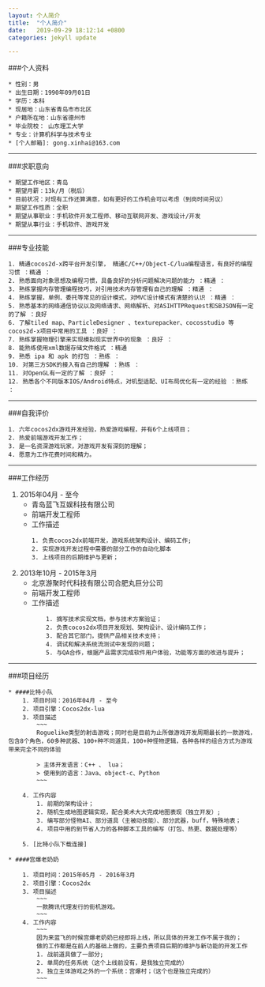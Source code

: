 ```yaml
---
layout: 个人简介
title:  "个人简介"
date:   2019-09-29 18:12:14 +0800
categories: jekyll update

---
```

###个人资料

	* 性别：男
	* 出生日期：1990年09月01日
	* 学历：本科
	* 现居地：山东省青岛市市北区
	* 户籍所在地：山东省德州市
	* 毕业院校： 山东理工大学 
	* 专业：计算机科学与技术专业
	* [个人邮箱]: gong.xinhai@163.com

---
###求职意向

	* 期望工作地区：青岛
	* 期望月薪：13k/月（税后）
	* 目前状况：对现有工作还算满意，如有更好的工作机会可以考虑（到岗时间另议）
	* 期望工作性质：全职
	* 期望从事职业：手机软件开发工程师、移动互联网开发、游戏设计/开发
	* 期望从事行业：手机软件、游戏开发

---
###专业技能

	1. 精通cocos2d-x跨平台开发引擎， 精通C/C++/Object-C/lua编程语言，有良好的编程习惯 ：精通 ：
	2. 熟悉面向对象思想及编程习惯，具备良好的分析问题解决问题的能力 ：精通 ：
	3. 熟练掌握内存管理编程技巧，对引用技术内存管理有自己的理解 ：精通 ：
	4. 熟练掌握，单例、委托等常见的设计模式，对MVC设计模式有清楚的认识 ：精通 ：
	5. 熟悉基本的网络通信协议以及网络请求、网络解析、对ASIHTTPRequest和SBJSON有一定的了解 ：良好 
	6. 了解tiled map、ParticleDesigner 、texturepacker、cocosstudio 等cocos2d-x项目中常用的工具 ：良好 ：
	7. 熟练掌握物理引擎来实现模拟现实世界中的现象 ：良好 ：
	8. 能熟练使用xml数据存储文件格式 ：精通
	9. 熟悉 ipa 和 apk 的打包 ：熟练 ：
	10. 对第三方SDK的接入有自己的理解 ：熟练 ：
	11. 对OpenGL有一定的了解 ：良好 ：
	12. 熟悉各个不同版本IOS/Android特点，对机型适配、UI布局优化有一定的经验 ：熟练 ：

---
###自我评价

	1. 六年cocos2dx游戏开发经验，热爱游戏编程，并有6个上线项目；
	2. 热爱前端游戏开发工作；
	3. 是一名资深游戏玩家，对游戏开发有深刻的理解；
	4. 愿意为工作花费时间和精力。

---
###工作经历

1. 2015年04月 - 至今
	* 青岛蓝飞互娱科技有限公司
	* 前端开发工程师
	* 工作描述
		~~~
		1. 负责cocos2dx前端开发，游戏系统架构设计、编码工作;
		2. 实现游戏开发过程中需要的部分工作的自动化脚本
		3. 上线项目的后期维护与更新； 
		~~~
2. 2013年10月 - 2015年3月
	* 北京游聚时代科技有限公司合肥丸巨分公司
	* 前端开发工程师
	* 工作描述
		~~~
			1. 摘写技术实现文档，参与技术方案验证；
			2. 负责cocos2dx项目开发规划、架构设计、设计编码工作；
			3. 配合其它部门，提供产品相关技术支持；
			4. 调试和解决系统流测试中发现的问题；
			5. 与QA合作，根据产品需求完成软件用户体验，功能等方面的改进与提升； 
		~~~

---
###项目经历

	* ####比特小队
		1. 项目时间：2016年04月 - 至今
		2. 项目引擎：Cocos2dx-lua
		3. 项目描述
			~~~
			Roguelike类型的射击游戏；同时也是目前为止所做游戏开发周期最长的一款游戏，包含8个角色，60多种武器、100+种不同道具，100+种怪物逻辑，各种各样的组合方式为游戏带来完全不同的体验
 
			> 主体开发语言：C++ 、 lua；
			> 使用到的语言：Java、object-c、Python 
			~~~

		4. 工作内容
			1. 前期的架构设计；
			2. 随机生成地图逻辑实现，配合美术大大完成地图表现（独立开发）;
			3. 编写部分怪物AI、部分道具（主被动技能）、部分武器，buff，特殊地表；
			4. 项目中用的到节省人力的各种脚本工具的编写（打包、热更、数据处理等）

		5. [比特小队下载连接]
	
	* ####宫爆老奶奶
	
		1. 项目时间：2015年05月 - 2016年3月
		2. 项目引擎：Cocos2dx
		3. 项目描述
			~~~
			一款腾讯代理发行的街机游戏。
			~~~
		4. 工作内容
			~~~
			因为来蓝飞的时候宫爆老奶奶已经即将上线，所以具体的开发工作不属于我的；
			做的工作都是在前人的基础上做的，主要负责项目后期的维护与新功能的开发工作
			1. 战前道具做了一部分;
			2. 单局的任务系统（这个上线前没有，是我独立完成的）
			3. 独立主体游戏之外的一个系统：宫爆村；（这个也是独立完成的）
			~~~


[比特小队下载连接]: https://www.taptap.com/app/23452 
